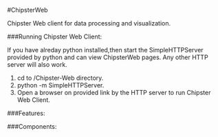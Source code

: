 #ChipsterWeb

Chipster Web client for data processing and visualization.

###Running Chipster Web Client:

If you have alreday python installed,then start the SimpleHTTPServer provided by python and can view ChipsterWeb pages. Any other HTTP server will also work.

1. cd to /Chipster-Web directory.
2. python -m SimpleHTTPServer.
3. Open a browser on provided link by the HTTP server to run Chipster Web Client.

###Features:

###Components:






